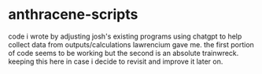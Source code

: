 # anthracene-scripts

code i wrote by adjusting josh's existing programs using chatgpt to help collect data from outputs/calculations lawrencium gave me. the first portion of code seems to be working but the second is an absolute trainwreck. keeping this here in case i decide to revisit and improve it later on.
